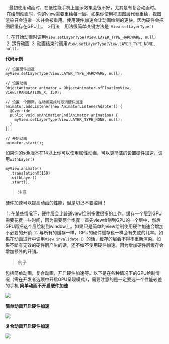    最初使用动画时，在低性能手机上显示效果会很不好，尤其是有复合动画时。
 在绘制动画时，你的view需要重绘每一层，如果你使用视图图层代替重绘，视图渲染只会渲染一次并会被重用。使用硬件加速会让动画绘制的更快，因为硬件会把图层缓存在GPU上。
 >用法
 
 用法很简单关键方法是` View.setLayerType()`
 

 1. 在开始动画时调用`View.setLayerType(View.LAYER_TYPE_HARDWARE, null) `
 2. 运行动画
 3. 动画结束时调用`View.setLayerType(View.LAYER_TYPE_NONE, null).`

**代码示例**

```
// 设置硬件加速 
myView.setLayerType(View.LAYER_TYPE_HARDWARE, null);

// 设置动画
ObjectAnimator animator = ObjectAnimator.ofFloat(myView, View.TRANSLATION_X, 150);

// 设置一个回调，在动画完成时取消硬件加速
animator.addListener(new AnimatorListenerAdapter() {  
  @Override
  public void onAnimationEnd(Animator animation) {
    myView.setLayerType(View.LAYER_TYPE_NONE, null);
  }
});

// 开始动画
animator.start();  
```
如果你的sdk版本在14以上你可以使用属性动画，可以更简洁的设置硬件加速，调用`withLayer()`

```
myView.animate()  
  .translationX(150)
  .withLayer()
  .start();
```
>注意

硬件加速可以提高动画的性能，但是切记不要滥用！

 1. 在某些情况下，硬件层会比普通view绘制多做很多的工作。缓存一个层到GPU需要花费一些时间，因为需要两个步骤：首先view绘制到GPU的一个层中，然后GPU再把这个层绘制到window上。如果只是简单的view绘制使用硬件加速会增加不必要的开销
 2. 与所有的缓存一样，GPU的硬件缓存也一样会有失败的几率。如果在动画进行中调用`View.invalidate（）`的话，缓存的层会不得不重新渲染。如果不断有无效的硬件层产生的话，还不如不使用硬件加速。因为增加硬件层缓存会增加额外的开销。
 
>例子

包括简单动画，复合动画，开启硬件加速等。以下是在各种情况下的GPU绘制情况（需在开发者选项中开启GPU呈现模式），需要注意的是一定要选一个性能较差的手机
**简单动画不开启硬件加速**

![](http://upload-images.jianshu.io/upload_images/1796102-77cdc4a07fd129cb?imageMogr2/auto-orient/strip%7CimageView2/2/w/1240)

**简单动画开启硬件加速**

![](http://upload-images.jianshu.io/upload_images/1796102-fc1980a002c0f681?imageMogr2/auto-orient/strip%7CimageView2/2/w/1240)

**复合动画开启硬件加速**

![](http://upload-images.jianshu.io/upload_images/1796102-827d7cc12425c41e?imageMogr2/auto-orient/strip%7CimageView2/2/w/1240)
